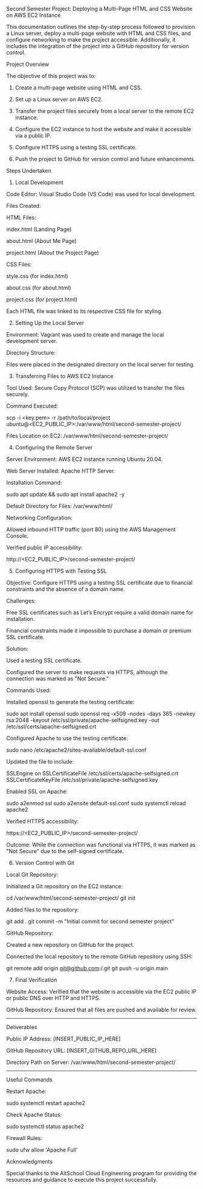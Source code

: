 
Second Semester Project: Deploying a Multi-Page HTML and CSS Website on AWS EC2 Instance

This documentation outlines the step-by-step process followed to provision a Linux server, deploy a multi-page website with HTML and CSS files, and configure networking to make the project accessible. Additionally, it includes the integration of the project into a GitHub repository for version control.


Project Overview

The objective of this project was to:

1. Create a multi-page website using HTML and CSS.


2. Set up a Linux server on AWS EC2.


3. Transfer the project files securely from a local server to the remote EC2 instance.


4. Configure the EC2 instance to host the website and make it accessible via a public IP.


5. Configure HTTPS using a testing SSL certificate.


6. Push the project to GitHub for version control and future enhancements.







Steps Undertaken

1. Local Development

Code Editor: Visual Studio Code (VS Code) was used for local development.

Files Created:

HTML Files:

index.html (Landing Page)

about.html (About Me Page)

project.html (About the Project Page)


CSS Files:

style.css (for index.html)

about.css (for about.html)

project.css (for project.html)



Each HTML file was linked to its respective CSS file for styling.


2. Setting Up the Local Server

Environment: Vagrant was used to create and manage the local development server.

Directory Structure:

Files were placed in the designated directory on the local server for testing.



3. Transferring Files to AWS EC2 Instance

Tool Used: Secure Copy Protocol (SCP) was utilized to transfer the files securely.

Command Executed:

scp -i <key.pem> -r /path/to/local/project ubuntu@<EC2_PUBLIC_IP>:/var/www/html/second-semester-project/

Files Location on EC2: /var/www/html/second-semester-project/


4. Configuring the Remote Server

Server Environment: AWS EC2 instance running Ubuntu 20.04.

Web Server Installed: Apache HTTP Server.

Installation Command:

sudo apt update && sudo apt install apache2 -y

Default Directory for Files: /var/www/html/


Networking Configuration:

Allowed inbound HTTP traffic (port 80) using the AWS Management Console.

Verified public IP accessibility:

http://<EC2_PUBLIC_IP>/second-semester-project/



5. Configuring HTTPS with Testing SSL

Objective: Configure HTTPS using a testing SSL certificate due to financial constraints and the absence of a domain name.

Challenges:

Free SSL certificates such as Let’s Encrypt require a valid domain name for installation.

Financial constraints made it impossible to purchase a domain or premium SSL certificate.


Solution:

Used a testing SSL certificate.

Configured the server to make requests via HTTPS, although the connection was marked as "Not Secure."


Commands Used:

Installed openssl to generate the testing certificate:

sudo apt install openssl
sudo openssl req -x509 -nodes -days 365 -newkey rsa:2048 -keyout /etc/ssl/private/apache-selfsigned.key -out /etc/ssl/certs/apache-selfsigned.crt

Configured Apache to use the testing certificate:

sudo nano /etc/apache2/sites-available/default-ssl.conf

Updated the file to include:

SSLEngine on
SSLCertificateFile      /etc/ssl/certs/apache-selfsigned.crt
SSLCertificateKeyFile /etc/ssl/private/apache-selfsigned.key

Enabled SSL on Apache:

sudo a2enmod ssl
sudo a2ensite default-ssl.conf
sudo systemctl reload apache2

Verified HTTPS accessibility:

https://<EC2_PUBLIC_IP>/second-semester-project/

Outcome: While the connection was functional via HTTPS, it was marked as "Not Secure" due to the self-signed certificate.



6. Version Control with Git

Local Git Repository:

Initialized a Git repository on the EC2 instance:

cd /var/www/html/second-semester-project/
git init

Added files to the repository:

git add .
git commit -m "Initial commit for second semester project"


GitHub Repository:

Created a new repository on GitHub for the project.

Connected the local repository to the remote GitHub repository using SSH:

git remote add origin git@github.com:<YourUsername>/<RepositoryName>.git
git push -u origin main



7. Final Verification

Website Access: Verified that the website is accessible via the EC2 public IP or public DNS over HTTP and HTTPS.

GitHub Repository: Ensured that all files are pushed and available for review.



---

Deliverables

Public IP Address: [INSERT_PUBLIC_IP_HERE]

GitHub Repository URL: [INSERT_GITHUB_REPO_URL_HERE]

Directory Path on Server: /var/www/html/second-semester-project/



---

Useful Commands

Restart Apache:

sudo systemctl restart apache2

Check Apache Status:

sudo systemctl status apache2

Firewall Rules:

sudo ufw allow 'Apache Full'




Acknowledgments

Special thanks to the AltSchool Cloud Engineering program for providing the resources and guidance to execute this project successfully.


